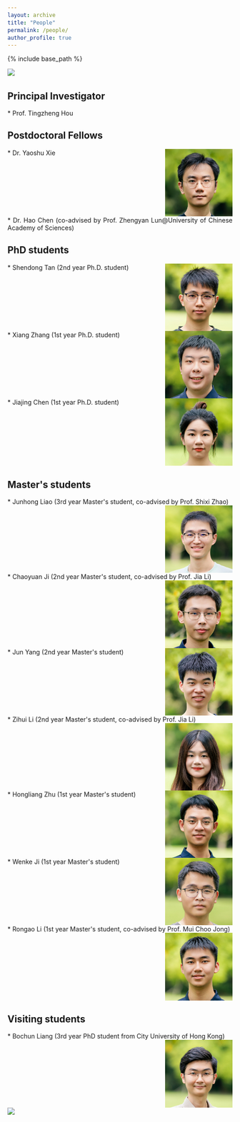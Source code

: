 ```yaml
---
layout: archive
title: "People"
permalink: /people/
author_profile: true
---
```


{% include base_path %}

<style>
    .res-text {
        text-align: justify;
        display: inline-block;
    }
    .res {
        float: right;
        width: 30%;
    }
    @media only screen and (max-width: 800px) and (orientation:portrait) {
        .res {
            width: 100%;
        }
    }
</style>

<img src="/images/groupphoto4.jpg"/>
 
## Principal Investigator

<div class="res-text" markdown="1">
* Prof. Tingzheng Hou
</div>

## Postdoctoral Fellows

<div class="res-text" markdown="1">
* Dr. Yaoshu Xie
<img class="res" src="/images/xys.jpg" alt="Dr. Yaoshu Xie"/>
</div>

<div class="res-text" markdown="1">
* Dr. Hao Chen (co-advised by Prof. Zhengyan Lun@University of Chinese Academy of Sciences)
</div>

## PhD students

<div class="res-text" markdown="1">
* Shendong Tan (2nd year Ph.D. student)
<img class="res" src="/images/tsd.jpg" alt="Shendong Tan"/>
</div>

<div class="res-text" markdown="1">
* Xiang Zhang (1st year Ph.D. student)
<img class="res" src="/images/zx.jpg" alt="Xiang Zhang"/>
</div>

<div class="res-text" markdown="1">
* Jiajing Chen (1st year Ph.D. student)
<img class="res" src="/images/cjj.jpg" alt="Jiajiang Chen"/>
</div>

## Master's students

<div class="res-text" markdown="1">
* Junhong Liao (3rd year Master's student, co-advised by Prof. Shixi Zhao)
<img class="res" src="/images/ljh.jpg" alt="Junhong Liao"/>
</div>

<div class="res-text" markdown="1">
* Chaoyuan Ji (2nd year Master's student, co-advised by Prof. Jia Li)
<img class="res" src="/images/jcy.jpg" alt="Chaoyuan Ji"/>
</div>

<div class="res-text" markdown="1">
* Jun Yang (2nd year Master's student)
<img class="res" src="/images/yj.jpg" alt="Jun Yang"/>
</div>

<div class="res-text" markdown="1">
* Zihui Li (2nd year Master's student, co-advised by Prof. Jia Li)
<img class="res" src="/images/lzh.jpg" alt="Zihui Li"/>
</div>

<div class="res-text" markdown="1">
* Hongliang Zhu (1st year Master's student)
<img class="res" src="/images/zhl.jpg" alt="Hongliang Zhu"/>
</div>

<div class="res-text" markdown="1">
* Wenke Ji (1st year Master's student)
<img class="res" src="/images/jwk.jpg" alt="Wenke Ji"/>
</div>

<div class="res-text" markdown="1">
* Rongao Li (1st year Master's student, co-advised by Prof. Mui Choo Jong)
<img class="res" src="/images/lra.jpg" alt="Rongao Li"/>
</div>

## Visiting students

<div class="res-text" markdown="1">
* Bochun Liang (3rd year PhD student from City University of Hong Kong)
<img class="res" src="/images/lbc.jpg" alt="Bochun Liang"/>
</div>

<img src="/images/groupphoto5.jpg"/>

<script src="/assets/js/vanilla-back-to-top.min.js"></script>
<script>addBackToTop({
  diameter: 56,
  backgroundColor: '#ddd',
  textColor: '#003262'
})</script>
